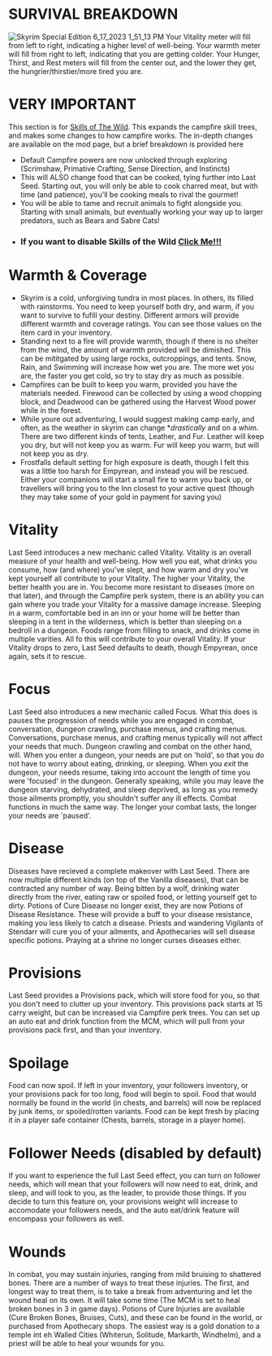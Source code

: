 # **SURVIVAL BREAKDOWN**

![Skyrim Special Edition 6_17_2023 1_51_13 PM](https://github.com/AlabastTheSane/empyrean-modlist/assets/121777012/33cd7af8-8bd0-4da2-a298-1b4497ca8b02)
Your Vitality meter will fill from left to right, indicating a higher level of well-being. Your warmth meter will fill from right to left, indicating that you are getting colder. Your Hunger, Thirst, and Rest meters will fill from the center out, and the lower they get, the hungrier/thirstier/more tired you are.

# VERY IMPORTANT
This section is for [Skills of The Wild](https://www.nexusmods.com/skyrimspecialedition/mods/37693). This expands the campfire skill trees, and makes some changes to how campfire works. The in-depth changes are available on the mod page, but a brief breakdown is provided here
- Default Campfire powers are now unlocked through exploring (Scrimshaw, Primative Crafting, Sense Direction, and Instincts)
- This will ALSO change food that can be cooked, tying further into Last Seed. Starting out, you will only be able to cook charred meat, but with time (and patience), you'll be cooking meals to rival the gourmet!
- You will be able to tame and recruit animals to fight alongside you. Starting with small animals, but eventually working your way up to larger predators, such as Bears and Sabre Cats!
- ### If you want to disable Skills of the Wild [Click Me!!!](https://github.com/AlabastTheSane/empyrean-modlist/blob/main/Skills%20of%20the%20Wild.md)

# Warmth & Coverage
 - Skyrim is a cold, unforgiving tundra in most places. In others, its filled with rainstorms. You need to keep yourself both dry, and warm, if you want to survive to fufill your destiny. Different armors will provide different warmth and coverage ratings. You can see those values on the item card in your inventory. 
 - Standing next to a fire will provide warmth, though if there is no shelter from the wind, the amount of warmth provided will be dimished. This can be mititgated by using large rocks, outcroppings, and tents. Snow, Rain, and Swimming will increase how wet you are. The more wet you are, the faster you get cold, so try to stay dry as much as possible. 
 - Campfires can be built to keep you warm, provided you have the materials needed. Firewood can be collected by using a wood chopping block, and Deadwood can be gathered using the Harvest Wood power while in the forest. 
 - While youre out adventuring, I would suggest making camp early, and often, as the weather in skyrim can change **drastically* and on a whim. There are two different kinds of tents, Leather, and Fur. Leather will keep you dry, but will not keep you as warm. Fur will keep you warm, but will not keep you as dry. 
 - Frostfalls default setting for high exposure is death, though I felt this was a little too harsh for Empyrean, and instead you will be rescued. Either your companions will start a small fire to warm you back up, or travellers will bring you to the Inn closest to your active quest (though they may take some of your gold in payment for saving you)
 

# Vitality
Last Seed introduces a new mechanic called Vitality. Vitality is an overall measure of your health and well-being. How well you eat, what drinks you consume, how (and where) you've slept, and how warm and dry you've kept yourself all contribute to your VItality. The higher your Vitality, the better health you are in. You become more resistant to diseases (more on that later), and through the Campfire perk system, there is an ability you can gain where you trade your Vitality for a massive damage increase. Sleeping in a warm, comfortable bed in an inn or your home will be better than sleeping in a tent in the wilderness, which is better than sleeping on a bedroll in a dungeon. Foods range from filling to snack, and drinks come in multiple varities. All fo this will contribute to your overall Vitality. If your Vitality drops to zero, Last Seed defaults to death, though Empyrean, once again, sets it to rescue.


# Focus
Last Seed also introduces a new mechanic called Focus. What this does is pauses the progression of needs while you are engaged in combat, conversation, dungeon crawling, purchase menus, and crafting menus. Conversations, purchase menus, and crafting menus typically will not affect your needs that much. Dungeon crawling and combat on the other hand, will. When you enter a dungeon, your needs are put on 'hold', so that you do not have to worry about eating, drinking, or sleeping. When you *exit* the dungeon, your needs resume, taking into account the length of time you were 'focused' in the dungeon. Generally speaking, while you may leave the dungeon starving, dehydrated, and sleep deprived, as long as you remedy those ailments promptly, you shouldn't suffer any ill effects. Combat functions in much the same way. The longer your combat lasts, the longer your needs are 'paused'.


# Disease
Diseases have recieved a complete makeover with Last Seed. There are now multiple different kinds (on top of the Vanilla diseases), that can be contracted any number of way. Being bitten by a wolf, drinking water directly from the river, eating raw or spoiled food, or letting yourself get to dirty. Potions of Cure Disease no longer exist, they are now Potions of Disease Resistance. These will provide a buff to your disease resistance, making you less likely to catch a disease. Priests and wandering Vigilants of Stendarr will cure you of your ailments, and Apothecaries will sell disease specific potions. Praying at a shrine no longer curses diseases either.


# Provisions
Last Seed provides a Provisions pack, which will store food for you, so that you don't need to clutter up your inventory. This provisions pack starts at 15 carry weight, but can be increased via Campfire perk trees. You can set up an auto eat and drink function from the MCM, which will pull from your provisions pack first, and than your inventory. 


# Spoilage
Food can now spoil. If left in your inventory, your followers inventory, or your provisions pack for too long, food will begin to spoil. Food that would normally be found in the world (in chests, and barrels) will now be replaced by junk items, or spoiled/rotten variants. Food can be kept fresh by placing it in a player safe container (Chests, barrels, storage in a player home).


# Follower Needs (disabled by default)
If you want to experience the full Last Seed effect, you can turn on follower needs, which will mean that your followers will now need to eat, drink, and sleep, and will look to you, as the leader, to provide those things. If you decide to turn this feature on, your provisions weight will increase to accomodate your followers needs, and the auto eat/drink feature will encompass your followers as well.

# Wounds
In combat, you may sustain injuries, ranging from mild bruising to shattered bones. There are a number of ways to treat these injuries. The first, and longest way to treat them, is to take a break from adventuring and let the wound heal on its own. It will take some time (The MCM is set to heal broken bones in 3 in game days). Potions of Cure Injuries are available (Cure Broken Bones, Bruises, Cuts), and these can be found in the world, or purchased from Apothecary shops. The easiest way is a gold donation to a temple int eh Walled Cities (Whiterun, Solitude, Markarth, Windhelm), and a priest will be able to heal your wounds for you.
